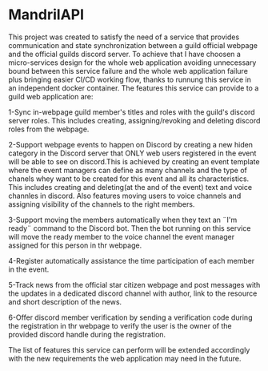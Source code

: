 # MandrilAPI
This project was created to satisfy the need of a service that provides communication and state synchronization between a guild official webpage and the official guilds discord server.
To achieve that I have choosen a micro-services design for the whole web application avoiding unnecessary bound between this service failure and the whole web application failure plus bringing easier CI/CD working flow, thanks to runnung this service in an independent docker container.
The features this service can provide to a guild web application are:

1-Sync in-webpage guild member's titles and roles with the guild's discord server roles. This includes creating, assigning/revoking and deleting discord roles from the webpage.

2-Support webpage events to happen on Discord by creating a new hiden category in the Discord server that ONLY web users registered in the event will be able to see on discord.This is achieved by creating an event template where the event managers can define as many channels and the type of chanels whey want to be created for this event and all its characteristics. This includes creating and deleting(at the and of the event) text and voice channles in discord. Also features moving users to voice channels and assigning visibility of the channels to the right members.

3-Support moving the members automatically when they text an ¨I'm ready¨ command to the Discord bot. Then the bot running on this service will move the ready member to the voice channel the event manager assigned for this person in thr webpage.

4-Register automatically assistance the time participation of each member in the event.

5-Track news from the official star citizen webpage and post messages with the updates in a dedicated discord channel with author, link to the resource and short description of the news.

6-Offer discord member verification by sending a verification code during the registration in thr webpage to verify the user is the owner of the provided discord handle during the registration.

The list of features this service can perform will be extended accordingly with the new requirements the web application may need in the future.
